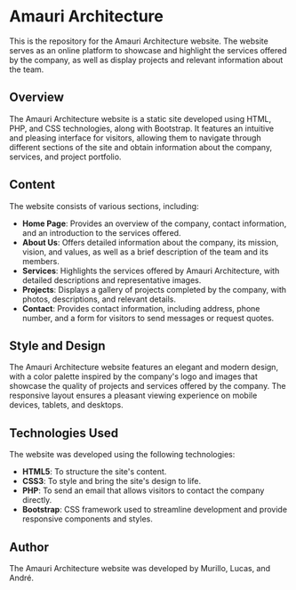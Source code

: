 # Amauri Architecture

This is the repository for the Amauri Architecture website. The website serves as an online platform to showcase and highlight the services offered by the company, as well as display projects and relevant information about the team.

## Overview

The Amauri Architecture website is a static site developed using HTML, PHP, and CSS technologies, along with Bootstrap. It features an intuitive and pleasing interface for visitors, allowing them to navigate through different sections of the site and obtain information about the company, services, and project portfolio.

## Content

The website consists of various sections, including:

- **Home Page**: Provides an overview of the company, contact information, and an introduction to the services offered.
- **About Us**: Offers detailed information about the company, its mission, vision, and values, as well as a brief description of the team and its members.
- **Services**: Highlights the services offered by Amauri Architecture, with detailed descriptions and representative images.
- **Projects**: Displays a gallery of projects completed by the company, with photos, descriptions, and relevant details.
- **Contact**: Provides contact information, including address, phone number, and a form for visitors to send messages or request quotes.

## Style and Design

The Amauri Architecture website features an elegant and modern design, with a color palette inspired by the company's logo and images that showcase the quality of projects and services offered by the company. The responsive layout ensures a pleasant viewing experience on mobile devices, tablets, and desktops.

## Technologies Used

The website was developed using the following technologies:

- **HTML5**: To structure the site's content.
- **CSS3**: To style and bring the site's design to life.
- **PHP**: To send an email that allows visitors to contact the company directly.
- **Bootstrap**: CSS framework used to streamline development and provide responsive components and styles.

## Author

The Amauri Architecture website was developed by Murillo, Lucas, and André.
